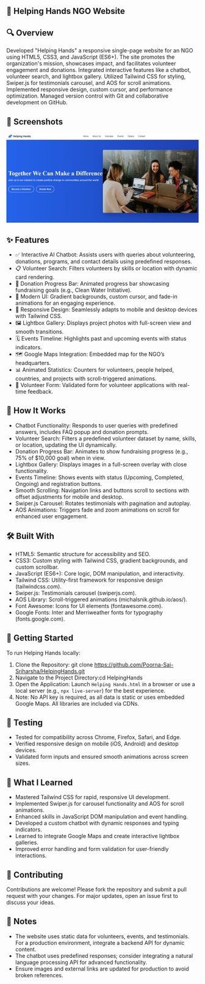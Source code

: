 ## 👐 Helping Hands NGO Website

## 🔍 Overview
Developed "Helping Hands" a responsive single-page website for an NGO using HTML5, CSS3, and JavaScript (ES6+). The site promotes the organization's mission, showcases impact, and facilitates volunteer engagement and donations. Integrated interactive features like a chatbot, volunteer search, and lightbox gallery. Utilized Tailwind CSS for styling, Swiper.js for testimonials carousel, and AOS for scroll animations. Implemented responsive design, custom cursor, and performance optimization. Managed version control with Git and collaborative development on GitHub.

## 📸 Screenshots
![Helping Hands UI](Helping-Hands.png)

## ✨ Features
- ✅ Interactive AI Chatbot: Assists users with queries about volunteering, donations, programs, and contact details using predefined responses.
- 📋 Volunteer Search: Filters volunteers by skills or location with dynamic card rendering.
- 🔗 Donation Progress Bar: Animated progress bar showcasing fundraising goals (e.g., Clean Water Initiative).
- 🎨 Modern UI: Gradient backgrounds, custom cursor, and fade-in animations for an engaging experience.
- 📱 Responsive Design: Seamlessly adapts to mobile and desktop devices with Tailwind CSS.
- 🖼️ Lightbox Gallery: Displays project photos with full-screen view and smooth transitions.
- 🗓️ Events Timeline: Highlights past and upcoming events with status indicators.
- 🗺️ Google Maps Integration: Embedded map for the NGO’s headquarters.
- 📊 Animated Statistics: Counters for volunteers, people helped, countries, and projects with scroll-triggered animations.
- 📧 Volunteer Form: Validated form for volunteer applications with real-time feedback.

## 🧠 How It Works
- Chatbot Functionality: Responds to user queries with predefined answers, includes FAQ popup and donation prompts.
- Volunteer Search: Filters a predefined volunteer dataset by name, skills, or location, updating the UI dynamically.
- Donation Progress Bar: Animates to show fundraising progress (e.g., 75% of $10,000 goal) when in view.
- Lightbox Gallery: Displays images in a full-screen overlay with close functionality.
- Events Timeline: Shows events with status (Upcoming, Completed, Ongoing) and registration buttons.
- Smooth Scrolling: Navigation links and buttons scroll to sections with offset adjustments for mobile and desktop.
- Swiper.js Carousel: Rotates testimonials with pagination and autoplay.
- AOS Animations: Triggers fade and zoom animations on scroll for enhanced user engagement.

## 🛠️ Built With
- HTML5: Semantic structure for accessibility and SEO.
- CSS3: Custom styling with Tailwind CSS, gradient backgrounds, and custom scrollbar.
- JavaScript (ES6+): Core logic, DOM manipulation, and interactivity.
- Tailwind CSS: Utility-first framework for responsive design (tailwindcss.com).
- Swiper.js: Testimonials carousel (swiperjs.com).
- AOS Library: Scroll-triggered animations (michalsnik.github.io/aos/).
- Font Awesome: Icons for UI elements (fontawesome.com).
- Google Fonts: Inter and Merriweather fonts for typography (fonts.google.com).

## 🧰 Getting Started
To run Helping Hands locally:
1. Clone the Repository: git clone https://github.com/Poorna-Sai-Sriharsha/HelpingHands.git
2. Navigate to the Project Directory:cd HelpingHands
3. Open the Application: Launch `Helping Hands.html` in a browser or use a local server (e.g., `npx live-server`) for the best experience.
4. Note: No API key is required, as all data is static or uses embedded Google Maps. All libraries are included via CDNs.

## 🧪 Testing
- Tested for compatibility across Chrome, Firefox, Safari, and Edge.
- Verified responsive design on mobile (iOS, Android) and desktop devices.
- Validated form inputs and ensured smooth animations across screen sizes.

## 📖 What I Learned
- Mastered Tailwind CSS for rapid, responsive UI development.
- Implemented Swiper.js for carousel functionality and AOS for scroll animations.
- Enhanced skills in JavaScript DOM manipulation and event handling.
- Developed a custom chatbot with dynamic responses and typing indicators.
- Learned to integrate Google Maps and create interactive lightbox galleries.
- Improved error handling and form validation for user-friendly interactions.

## 🤝 Contributing
Contributions are welcome! Please fork the repository and submit a pull request with your changes. For major updates, open an issue first to discuss your ideas.

## 📝 Notes
- The website uses static data for volunteers, events, and testimonials. For a production environment, integrate a backend API for dynamic content.
- The chatbot uses predefined responses; consider integrating a natural language processing API for advanced functionality.
- Ensure images and external links are updated for production to avoid broken references.
